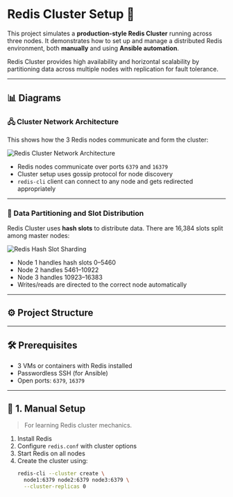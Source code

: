 # Redis Cluster Setup 🔴

This project simulates a **production-style Redis Cluster** running across three nodes. It demonstrates how to set up and manage a distributed Redis environment, both **manually** and using **Ansible automation**.

Redis Cluster provides high availability and horizontal scalability by partitioning data across multiple nodes with replication for fault tolerance.

---

## 📊 Diagrams

### 🖧 Cluster Network Architecture

This shows how the 3 Redis nodes communicate and form the cluster:

![Redis Cluster Network Architecture](images/redis-cluster-network-architecture.png)

- Redis nodes communicate over ports `6379` and `16379`
- Cluster setup uses gossip protocol for node discovery
- `redis-cli` client can connect to any node and gets redirected appropriately

---

### 🧩 Data Partitioning and Slot Distribution

Redis Cluster uses **hash slots** to distribute data. There are 16,384 slots split among master nodes:

![Redis Hash Slot Sharding](images/redis-hashslot-sharding.png)

- Node 1 handles hash slots 0–5460
- Node 2 handles 5461–10922
- Node 3 handles 10923–16383
- Writes/reads are directed to the correct node automatically

---

## ⚙️ Project Structure
---

## 🛠️ Prerequisites

- 3 VMs or containers with Redis installed
- Passwordless SSH (for Ansible)
- Open ports: `6379`, `16379`

---

## 🚀 1. Manual Setup

> For learning Redis cluster mechanics.

1. Install Redis
2. Configure `redis.conf` with cluster options
3. Start Redis on all nodes
4. Create the cluster using:
   ```bash
   redis-cli --cluster create \
     node1:6379 node2:6379 node3:6379 \
     --cluster-replicas 0
